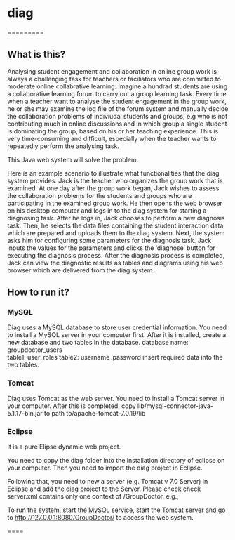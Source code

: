 # **diag**
=========

## What is this?

Analysing student engagement and collaboration in online group work is always a challenging task for teachers or faciliators who are committed to moderate online collabrative learning. Imagine a hundrad students are using a collaborative learning forum to carry out a group learning task. Every time when a teacher want to analyse the student engagement in the group work, he or she may examine the log file of the forum system and manually decide the collaboration problems of indiviudal students and groups, e.g who is not contributing much in online discussions and in which group a single student is dominating the group, based on his or her teaching experience. This is very time-consuming and difficult, especially when the teacher wants to repeatedly perform the analysing task.

This Java web system will solve the problem.

Here is an example scenario to illustrate what functionalities that the 
diag system provides. Jack is the teacher who organizes the group work that is examined. At one day after the group work began, Jack wishes to
assess the collaboration problems for the students and groups who are participating in the examined group work. He then opens the web browser on his desktop computer and logs in to the diag system for starting a diagnosing task. After he logs in, Jack chooses to perform a new diagnosis task. Then, he selects the data files containing the student interaction data which are prepared and uploads them to the diag system. Next, the system asks him for configuring some parameters for the diagnosis task. Jack inputs the values for the parameters and clicks the ‘diagnose’ button for executing the diagnosis process. After the diagnosis process is completed, Jack can view the diagnostic results as tables and diagrams using his web browser which are delivered from the diag system.

## How to run it?

### MySQL

Diag uses a MySQL database to store user credential information. You need to install a MySQL server in your computer first. After it is installed, create a new database and two tables in the database.
database name: groupdoctor_users	
table1: user_roles
table2: username_password
insert required data into the two tables.

### Tomcat

Diag uses Tomcat as the web server. You need to install a Tomcat server in your computer. After this is completed, copy lib/mysql-connector-java-5.1.17-bin.jar to path to/apache-tomcat-7.0.19/lib

### Eclipse

It is a pure Elipse dynamic web project.

You need to copy the diag folder into the installation directory of eclipse on your computer. Then you need to import the diag project in Eclipse. 

Following that, you need to new a server (e.g. Tomcat v 7.0 Server) in Eclipse and add the diag project to the Server. Please check check server.xml contains only one context of /GroupDoctor, e.g., 
    <Context docBase="GroupDoctor" path="/GroupDoctor" reloadable="true" source="org.eclipse.jst.jee.server:GroupDoctor"/> 

To run the system, start the MySQL service, start the Tomcat server and go to http://127.0.0.1:8080/GroupDoctor/ to access the web system.

====
